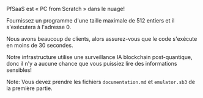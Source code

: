 PfSaaS est « PC from Scratch » dans le nuage!

Fournissez un programme d'une taille maximale de 512 entiers et il s'exécutera à l'adresse 0.

Nous avons beaucoup de clients, alors assurez-vous que le code s'exécute en moins de 30 secondes.

Notre infrastructure utilise une surveillance IA blockchain post-quantique, donc il n'y a aucune chance que vous puissiez lire des informations sensibles!

Note: Vous devez prendre les fichiers `documentation.md` et `emulator.sb3` de la première partie.
